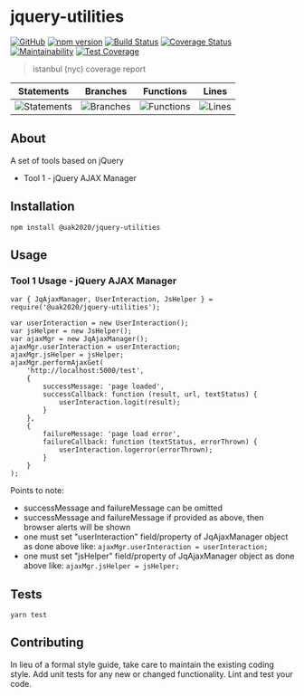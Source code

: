 # jquery-utilities
[![GitHub](https://img.shields.io/github/license/UAK-35/jquery-utilities?color=yellow)](https://github.com/UAK-35/jquery-utilities/blob/main/LICENSE)
[![npm version](https://badge.fury.io/js/%40uak2020%2Fjquery-utilities.svg)](https://badge.fury.io/js/%40uak2020%2Fjquery-utilities)
[![Build Status](https://travis-ci.com/UAK-35/jquery-utilities.svg?token=b6yC3xZ4n29K1aBw3JL6&branch=main)](https://travis-ci.com/UAK-35/jquery-utilities)
[![Coverage Status](https://coveralls.io/repos/github/UAK-35/jquery-utilities/badge.svg?branch=main)](https://coveralls.io/github/UAK-35/jquery-utilities?branch=main)
[![Maintainability](https://api.codeclimate.com/v1/badges/bfd6d414400b5f2d23fe/maintainability)](https://codeclimate.com/github/UAK-35/jquery-utilities/maintainability)
[![Test Coverage](https://api.codeclimate.com/v1/badges/bfd6d414400b5f2d23fe/test_coverage)](https://codeclimate.com/github/UAK-35/jquery-utilities/test_coverage)

> istanbul (nyc) coverage report

| Statements                  | Branches                | Functions                 | Lines                |
| --------------------------- | ----------------------- | ------------------------- | -------------------- |
| ![Statements](https://img.shields.io/badge/Coverage-99.54%25-brightgreen.svg) | ![Branches](https://img.shields.io/badge/Coverage-87.5%25-yellow.svg) | ![Functions](https://img.shields.io/badge/Coverage-100%25-brightgreen.svg) | ![Lines](https://img.shields.io/badge/Coverage-100%25-brightgreen.svg)    |


## About

A set of tools based on jQuery
- Tool 1 - jQuery AJAX Manager

## Installation

`npm install @uak2020/jquery-utilities`

## Usage
### Tool 1 Usage - jQuery AJAX Manager

    var { JqAjaxManager, UserInteraction, JsHelper } = require('@uak2020/jquery-utilities');

    var userInteraction = new UserInteraction();
    var jsHelper = new JsHelper();
    var ajaxMgr = new JqAjaxManager();
    ajaxMgr.userInteraction = userInteraction;
    ajaxMgr.jsHelper = jsHelper;
    ajaxMgr.performAjaxGet(
        'http://localhost:5000/test',
        {
            successMessage: 'page loaded',
            successCallback: function (result, url, textStatus) {
                userInteraction.logit(result);
            }
        },
        {
            failureMessage: 'page load error',
            failureCallback: function (textStatus, errorThrown) {
                userInteraction.logerror(errorThrown);
            }
        }
    );

Points to note:
- successMessage and failureMessage can be omitted
- successMessage and failureMessage if provided as above, then browser alerts will be shown
- one must set "userInteraction" field/property of JqAjaxManager object as done above like: `ajaxMgr.userInteraction = userInteraction;`
- one must set "jsHelper" field/property of JqAjaxManager object as done above like: `ajaxMgr.jsHelper = jsHelper;`

## Tests

`yarn test`

## Contributing

In lieu of a formal style guide, take care to maintain the existing coding style. Add unit tests for any new or changed functionality. Lint and test your code.
